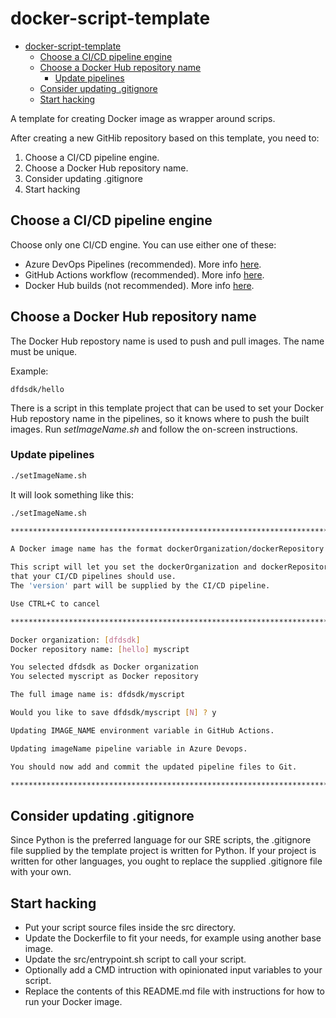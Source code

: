 # docker-script-template

- [docker-script-template](#docker-script-template)
  - [Choose a CI/CD pipeline engine](#choose-a-cicd-pipeline-engine)
  - [Choose a Docker Hub repository name](#choose-a-docker-hub-repository-name)
    - [Update pipelines](#update-pipelines)
  - [Consider updating .gitignore](#consider-updating-gitignore)
  - [Start hacking](#start-hacking)

A template for creating Docker image as wrapper around scrips.

After creating a new GitHib repository based on this template, you need to:

1. Choose a CI/CD pipeline engine.
2. Choose a Docker Hub repository name.
3. Consider updating .gitignore
4. Start hacking

## Choose a CI/CD pipeline engine

Choose only one CI/CD engine. You can use either one of these:

- Azure DevOps Pipelines (recommended). More info [here](docs/AZURE_DEVOPS.md).
- GitHub Actions workflow (recommended). More info [here](docs/GITHUB_ACTIONS.md).
- Docker Hub builds  (not recommended). More info [here](docs/DOCKER_HUB.md).

## Choose a Docker Hub repository name

The Docker Hub repostory name is used to push and pull images. The name must be unique.

Example:

```text
dfdsdk/hello
```

There is a script in this template project that can be used to set your Docker Hub repostory name
in the pipelines, so it knows where to push the built images. Run *setImageName.sh* and follow the on-screen instructions.

### Update pipelines

```bash
./setImageName.sh
```

It will look something like this:

```bash
./setImageName.sh

********************************************************************************

A Docker image name has the format dockerOrganization/dockerRepository:version

This script will let you set the dockerOrganization and dockerRepository names
that your CI/CD pipelines should use.
The 'version' part will be supplied by the CI/CD pipeline.

Use CTRL+C to cancel

********************************************************************************

Docker organization: [dfdsdk]
Docker repository name: [hello] myscript

You selected dfdsdk as Docker organization
You selected myscript as Docker repository

The full image name is: dfdsdk/myscript

Would you like to save dfdsdk/myscript [N] ? y

Updating IMAGE_NAME environment variable in GitHub Actions.

Updating imageName pipeline variable in Azure Devops.

You should now add and commit the updated pipeline files to Git.

********************************************************************************
```

## Consider updating .gitignore

Since Python is the preferred language for our SRE scripts, the .gitignore file supplied
by the template project is written for Python. If your project is written for other languages,
you ought to replace the supplied .gitignore file with your own.

## Start hacking

- Put your script source files inside the src directory.
- Update the Dockerfile to fit your needs, for example using another base image.
- Update the src/entrypoint.sh script to call your script.
- Optionally add a CMD intruction with opinionated input variables to your script.
- Replace the contents of this README.md file with instructions for how to run your Docker image.
